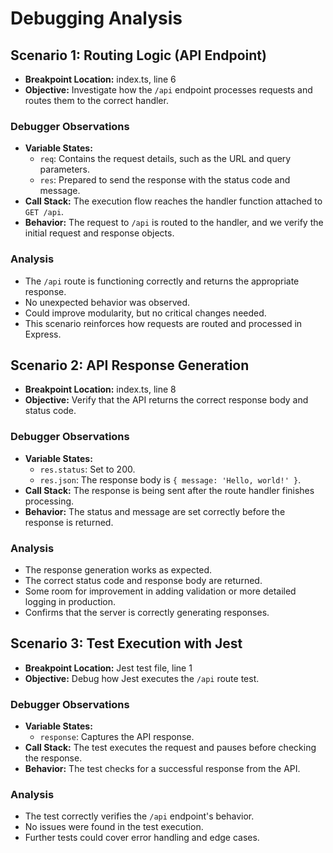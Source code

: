# Debugging Analysis

## Scenario 1: Routing Logic (API Endpoint)
- **Breakpoint Location:** index.ts, line 6
- **Objective:** Investigate how the `/api` endpoint processes requests and routes them to the correct handler.

### Debugger Observations
- **Variable States:**
   - `req`: Contains the request details, such as the URL and query parameters.
   - `res`: Prepared to send the response with the status code and message.
- **Call Stack:** The execution flow reaches the handler function attached to `GET /api`.
- **Behavior:** The request to `/api` is routed to the handler, and we verify the initial request and response objects.

### Analysis
- The `/api` route is functioning correctly and returns the appropriate response.
- No unexpected behavior was observed.
- Could improve modularity, but no critical changes needed.
- This scenario reinforces how requests are routed and processed in Express.

## Scenario 2: API Response Generation
- **Breakpoint Location:** index.ts, line 8
- **Objective:** Verify that the API returns the correct response body and status code.

### Debugger Observations
- **Variable States:**
   - `res.status`: Set to 200.
   - `res.json`: The response body is `{ message: 'Hello, world!' }`.
- **Call Stack:** The response is being sent after the route handler finishes processing.
- **Behavior:** The status and message are set correctly before the response is returned.

### Analysis
- The response generation works as expected.
- The correct status code and response body are returned.
- Some room for improvement in adding validation or more detailed logging in production.
- Confirms that the server is correctly generating responses.

## Scenario 3: Test Execution with Jest
- **Breakpoint Location:** Jest test file, line 1
- **Objective:** Debug how Jest executes the `/api` route test.

### Debugger Observations
- **Variable States:**
   - `response`: Captures the API response.
- **Call Stack:** The test executes the request and pauses before checking the response.
- **Behavior:** The test checks for a successful response from the API.

### Analysis
- The test correctly verifies the `/api` endpoint's behavior.
- No issues were found in the test execution.
- Further tests could cover error handling and edge cases.
